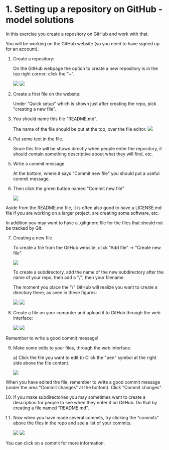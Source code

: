 # 1. Setting up a repository on GitHub - model solutions 

In this exercise you create a repository on GitHub and work with that. 

You will be working on the GitHub website (so you need to have signed up for an account). 

1. Create a repository: 

	On the GitHub webpage the option to create a new repository is in the top right corner: click the “+”. 

	![](figures/Github-new-repo.png)
	![](figures/Github-create-repo.png)

2. Create a first file on the website:

	Under "Quick setup" which is shown just after creating the repo, pick "creating a new file".

3. You should name this file "README.md". 
 
	The name of the file should be put at the top, over the file editor. 
	![](figures/Github-create-file.png)

4. Put some text in the file. 

	Since this file will be shown directly when people enter the repository, it should contain something descriptive about what they will find, etc. 

5. Write a commit message

	At the bottom, where it says "Commit new file" you should put a useful commit message. 

6. Then click the green button named "Commit new file"

	![](figures/Github-commit.png)

Aside from the README.md file, it is often also good to have a LICENSE.md file if you are working on a larger project, are creating some software, etc. 

In addition you may want to have a .gitignore file for the files that should not be tracked by Git. 

7. Creating a new file 

	To create a file from the GitHub website, click "Add file" -> "Create new file".  

	![](figures/Github-create-more-files.png)

	To create a subdirectory, add the name of the new subdirectory after the name of your repo, then add a "/", then your filename. 

	The moment you place the "/" GitHub will realize you want to create a directory there, as seen in these figures: 

	![](figures/Github-create-subdir.png)
	![](figures/Github-create-file-subdir.png)

8. Create a file on your computer and upload it to GitHub through the web interface: 

	![](figures/Github-upload-file.png)
	![](figures/Github-upload-file-browser.png)

Remember to write a good commit message!

9. Make some edits to your files, through the web interface. 

	a) Click the file you want to edit
	b) Click the "pen" symbol at the right side above the file content. 

	![](figures/Github-edit.png)

When you have edited the file, remember to write a good commit message (under the area "Commit changes" at the bottom). Click "Commit changes". 

10. If you make subdirectories you may sometimes want to create a description for people to see when they enter it on GitHub. Do that by creating a file named "README.md". 

11. Now when you have made several commits, try clicking the "commits" above the files in the repo and see a list of your commits. 

	![](figures/Github-commits-list.png)
	![](figures/Github-several-commits.png)

You can click on a commit for more information. 


 
